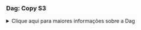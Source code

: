 ### Dag: Copy S3
<details>
  <summary>
  Clique aqui para maiores informações sobre a Dag
  </summary>
<p>

<p align="center">
  <a href="https://datasprints.com/">
    <img src="https://data-sprints-candidate-luizvidal.s3.us-east-2.amazonaws.com/logo.png" alt="Data Sprints" width="256" height="128">
  </a>
</p>

#### Propósito

Esta DAG faz o download dos arquivos csv e json do bucket disponibilizado pelo time da Data Sprints, faz a limpeza dos arquivos, removendo cabeçalho e transformando os arquivos json's em csvs. Em seguida move os arquivos para os buckets do candidato Luiz Vinicius Vidal. 

#### Tasks

Este workflow faz as seguintes tarefas:

<style type="text/css">
.tg  {border-collapse:collapse;border-spacing:0;}
.tg td{font-family:Arial, sans-serif;font-size:14px;padding:10px 5px;border-style:solid;border-width:1px;overflow:hidden;word-break:normal;border-color:black;}
.tg th{font-family:Arial, sans-serif;font-size:14px;font-weight:normal;padding:10px 5px;border-style:solid;border-width:1px;overflow:hidden;word-break:normal;border-color:black;}
.tg .tg-0pky{border-color:inherit;text-align:left;vertical-align:top}
.tg .header{border-color:inherit;font-weight:bold;text-align:center;vertical-align:center}
.tg .subheader{border-color:inherit;font-size:12px;color: red;font-weight:bold;text-align:left;vertical-align:center}
.tg .texto{border-color:inherit;font-size:12px;font-weight:normal;text-align:left;vertical-align:center}
</style>
<table class="tg">
  <tr>
    <th class="header">Task</th>
    <th class="header">Função</th>
  </tr>
  <tr>
    <td class="subheader">start_log</td>
    <td class="texto">Task Inicial - apenas indica o horário de início da execução do fluxo.</td>
  </tr>
  <tr>
    <td class="subheader">get_file_extractJSON2009</td>
    <td class="texto" rowspan="6">Esta task faz o download dos arquivos de payment, vendor e trips do bucket da data-sprints.</td>
  </tr>
  <tr>
    <td class="subheader">get_file_extractJSON2010</td>
  </tr> 
  <tr>  
    <td class="subheader">get_file_extractJSON2011</td>
  </tr>
  <tr>
    <td class="subheader">get_file_extractJSON2012</td>
  </tr> 
  <tr>  
    <td class="subheader">get_file_extractCSVPayment</td>
  </tr>
  <tr>
    <td class="subheader">get_file_extractCSVVendor</td>
  </tr> 
  <tr>
    <td class="subheader">clean_task</td>
    <td class="texto">Dummy task apenas para entendimento do fluxo.</td>
  </tr>
  <tr>
    <td class="subheader">clean_csv</td>
    <td class="texto" rowspan="2">Essas tasks fazem a limpeza tanto dos csv's, removendo um header extra do arquivo payment e transformam os arquivos json que estão em um formato no qual não é possível transforma-lo em csv.</td>
  </tr>
  <tr>
    <td class="subheader">clean_json</td>
  </tr> 
  <tr>
    <td class="subheader">json_to_csv</td>
    <td class="texto">Esta task converte os arquivos json's em arquivos csv.</td>
  </tr>
  <tr>
    <td class="subheader">move_files</td>
    <td class="texto">Esta task move os arquivos csv para a pasta load, pasta na qual a task do s3 irá buscar os arquivos que serão "upados" para nuvem.</td>
  </tr>
  <tr>
    <td class="subheader">upload_to_s3_extractJSON2009</td>
    <td class="texto" rowspan="6">Esta task faz o download dos arquivos de payment, vendor e trips do bucket da data-sprints.</td>
  </tr>
  <tr>
    <td class="subheader">upload_to_s3_extractJSON2010</td>
  </tr> 
  <tr>  
    <td class="subheader">upload_to_s3_extractJSON2011</td>
  </tr>
  <tr>
    <td class="subheader">upload_to_s3_extractJSON2012</td>
  </tr> 
  <tr>  
    <td class="subheader">upload_to_s3_extractCSVPayment</td>
  </tr>
  <tr>
    <td class="subheader">upload_to_s3_extractCSVVendor</td>
  </tr> 
  <tr>
    <td class="subheader">remove_old_files</td>
    <td class="texto">Task que remove os arquivos nas pastas dos contêiners, para que caso a dag execute novamente não venha a falhar.</td>
  </tr>
  <tr>
    <td class="subheader">end_log</td>
    <td class="texto">Task Final - apenas indica o horário de encerramento da execução do fluxo.</td>
  </tr>
</table><br>
                                                                                                                                               
#### Data-Engineer

Em caso de dúvidas, favor contactar:

<br> Luiz Vinicius Vidal <br>

- [E-mail](mailto:lvvidal@gmail.com)
- [Skype](callto:winicjusz.vidal)
- [Whatsapp](tel:+5541991335129)

</p>
</details>